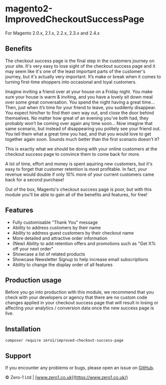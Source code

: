 # magento2-ImprovedCheckoutSuccessPage

For Magento 2.0.x, 2.1.x, 2.2.x, 2.3.x and 2.4.x

## Benefits

The checkout success page is the final step in the customers journey on your site. It's very easy to lose sight of the checkout success page and it may seem like it's one of the least important parts of the customer's journey, but it's actually very important. It’s make or break when it comes to turning first-time shoppers into occasional and loyal customers.

Imagine inviting a friend over at your house on a Friday night. You make sure your house is warm & inviting, and you have a lovely sit down meal over some great conversation. You spend the night having a great time...
Then, just when it’s time for your friend to leave, you suddenly disappear. You expect him/her to find their own way out, and close the door behind themselves. 
No matter how great of an evening you've both had, they probably won’t be coming over again any time soon...
Now imagine that same scenario, but instead of disappearing you politely see your friend out. You tell them what a great time you had, and that you would love to get together again soon. Sounds much better than the first scenario doesn’t it?

This is exactly what we should be doing with your online customers at the checkout success page to convince them to come back for more.

A lot of time, effort and money is spent aquiring new customers, but it's easy to forget that customer retention is most profitable. In fact, your revenue would double if only 10% more of your current customers came back for a second purchase!

Out of the box, Magento's checkout success page is poor, but with this module you'll be able to gain all of the benefits and features, for free!

## Features

- Fully customisable "Thank You" message
- Ability to address customers by their name
- Ability to address guest customers by their checkout name
- More detailed and attractive order information
- (New) Ability to add retention offers and promotions such as "Get X% off your next order"
- Showcase a list of related products
- Showcase Newsletter Signup to help increase email subscriptions
- Ability to change the display order of all features

## Production usage

Before you go into production with this module, we recommend that you check with your developers or agency that there are no custom code changes applied in your checkout success page that will result in losing or affecting your analytics / conversion data once the new success page is live.

## Installation

```
composer require zero1/improved-checkout-success-page
```

Support
---
If you encounter any problems or bugs, please open an issue on [GitHub](https://github.com/zero1limited/magento2-improved-checkout-success-page/issues).

© Zero-1 Ltd | [www.zero1.co.uk](https://www.zero1.co.uk/)
